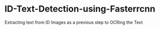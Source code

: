 # ID-Text-Detection-using-Fasterrcnn
Extracting text from ID Images as a previous step to OCRing the Text
